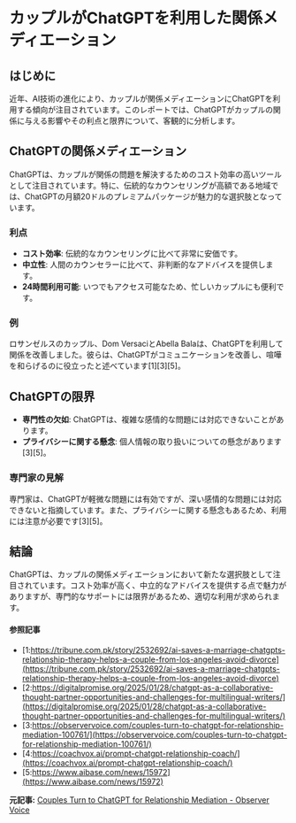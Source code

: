 # カップルがChatGPTを利用した関係メディエーション

## はじめに

近年、AI技術の進化により、カップルが関係メディエーションにChatGPTを利用する傾向が注目されています。このレポートでは、ChatGPTがカップルの関係に与える影響やその利点と限界について、客観的に分析します。

## ChatGPTの関係メディエーション

ChatGPTは、カップルが関係の問題を解決するためのコスト効率の高いツールとして注目されています。特に、伝統的なカウンセリングが高額である地域では、ChatGPTの月額20ドルのプレミアムパッケージが魅力的な選択肢となっています。

### 利点

- **コスト効率**: 伝統的なカウンセリングに比べて非常に安価です。
- **中立性**: 人間のカウンセラーに比べて、非判断的なアドバイスを提供します。
- **24時間利用可能**: いつでもアクセス可能なため、忙しいカップルにも便利です。

### 例

ロサンゼルスのカップル、Dom VersaciとAbella Balaは、ChatGPTを利用して関係を改善しました。彼らは、ChatGPTがコミュニケーションを改善し、喧嘩を和らげるのに役立ったと述べています[1][3][5]。

## ChatGPTの限界

- **専門性の欠如**: ChatGPTは、複雑な感情的な問題には対応できないことがあります。
- **プライバシーに関する懸念**: 個人情報の取り扱いについての懸念があります[3][5]。

### 専門家の見解

専門家は、ChatGPTが軽微な問題には有効ですが、深い感情的な問題には対応できないと指摘しています。また、プライバシーに関する懸念もあるため、利用には注意が必要です[3][5]。

## 結論

ChatGPTは、カップルの関係メディエーションにおいて新たな選択肢として注目されています。コスト効率が高く、中立的なアドバイスを提供する点で魅力がありますが、専門的なサポートには限界があるため、適切な利用が求められます。

#### 参照記事
- [1:https://tribune.com.pk/story/2532692/ai-saves-a-marriage-chatgpts-relationship-therapy-helps-a-couple-from-los-angeles-avoid-divorce](https://tribune.com.pk/story/2532692/ai-saves-a-marriage-chatgpts-relationship-therapy-helps-a-couple-from-los-angeles-avoid-divorce)
- [2:https://digitalpromise.org/2025/01/28/chatgpt-as-a-collaborative-thought-partner-opportunities-and-challenges-for-multilingual-writers/](https://digitalpromise.org/2025/01/28/chatgpt-as-a-collaborative-thought-partner-opportunities-and-challenges-for-multilingual-writers/)
- [3:https://observervoice.com/couples-turn-to-chatgpt-for-relationship-mediation-100761/](https://observervoice.com/couples-turn-to-chatgpt-for-relationship-mediation-100761/)
- [4:https://coachvox.ai/prompt-chatgpt-relationship-coach/](https://coachvox.ai/prompt-chatgpt-relationship-coach/)
- [5:https://www.aibase.com/news/15972](https://www.aibase.com/news/15972)


**元記事:** [Couples Turn to ChatGPT for Relationship Mediation - Observer Voice](https://observervoice.com/couples-turn-to-chatgpt-for-relationship-mediation-100761/)